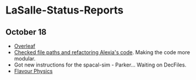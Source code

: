 # LaSalle-Status-Reports

## October 18
* [Overleaf](https://www.overleaf.com/project/670fc88389caa7db2f24b)
* [Checked file paths and refactoring Alexia's code](https://gitlab.cern.ch/lasalle/rad-lb02lbgammabr-obs/lb02lbgammabr). Making the code more modular. 
* Got new instructions for the spacal-sim - Parker... Waiting on DecFiles. 
* [Flavour Physics](https://github.com/uzzielperez/Flavour-Physics)
